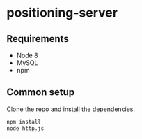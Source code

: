 # positioning-server
## Requirements
* Node 8
* MySQL
* npm
## Common setup

Clone the repo and install the dependencies.

```bash
npm install
node http.js
```
